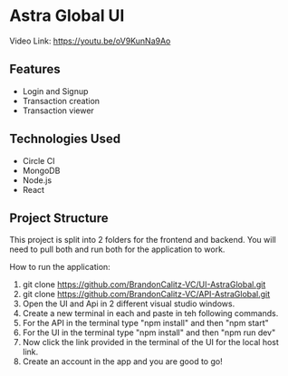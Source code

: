 # Astra Global UI

Video Link: https://youtu.be/oV9KunNa9Ao

## Features
- Login and Signup
- Transaction creation
- Transaction viewer

## Technologies Used
- Circle CI
- MongoDB
- Node.js
- React

## Project Structure
This project is split into 2 folders for the frontend and backend. You will need to pull both and run both for the application to work.


How to run the application:

1. git clone https://github.com/BrandonCalitz-VC/UI-AstraGlobal.git
2. git clone https://github.com/BrandonCalitz-VC/API-AstraGlobal.git
3. Open the UI and Api in 2 different visual studio windows.
4. Create a new terminal in each and paste in teh following commands.
5. For the API in the terminal type "npm install" and then "npm start"
6. For the UI in the terminal type "npm install" and then "npm run dev"
7. Now click the link provided in the terminal of the UI for the local host link.
8. Create an account in the app and you are good to go!
